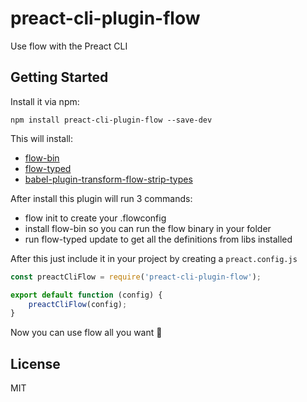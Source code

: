 # preact-cli-plugin-flow

Use flow with the Preact CLI

## Getting Started

Install it via npm:

```shell
npm install preact-cli-plugin-flow --save-dev
```

This will install:

  - [flow-bin](https://github.com/flowtype/flow-bin)
  - [flow-typed](https://github.com/flowtype/flow-typed)
  - [babel-plugin-transform-flow-strip-types](https://www.npmjs.com/package/babel-plugin-transform-flow-strip-types)

After install this plugin will run 3 commands:

  - flow init to create your .flowconfig
  - install flow-bin so you can run the flow binary in your folder
  - run flow-typed update to get all the definitions from libs installed

After this just include it in your project by creating a `preact.config.js`

```javascript
const preactCliFlow = require('preact-cli-plugin-flow');

export default function (config) {
	preactCliFlow(config);
}
```

Now you can use flow all you want 🎉

## License

MIT
